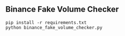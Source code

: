 ## Binance Fake Volume Checker

```
pip install -r requirements.txt
python binance_fake_volume_checker.py
```

